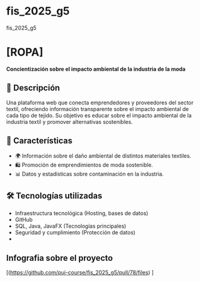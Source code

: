 # fis_2025_g5
fis_2025_g5

# [ROPA]
**Concientización sobre el impacto ambiental de la industria de la moda**

## 📖 Descripción
Una plataforma web que conecta emprendedores y proveedores del sector textil, ofreciendo información transparente sobre el 
impacto ambiental de cada tipo de tejido. Su objetivo es educar sobre el impacto ambiental de la industria textil y promover 
alternativas sostenibles. 

## 🚀 Características
- 🌍 Información sobre el daño ambiental de distintos materiales textiles.
- 🛍️ Promoción de emprendimientos de moda sostenible.
- 📊 Datos y estadísticas sobre contaminación en la industria.

## 🛠️ Tecnologías utilizadas
- Infraestructura tecnológica (Hosting, bases de datos)
- GitHub
- SQL, Java, JavaFX (Tecnologías principales)
- Seguridad y cumplimiento (Protección de datos)
- 
## Infografia sobre el proyecto
[(https://github.com/puj-course/fis_2025_g5/pull/78/files)
]

